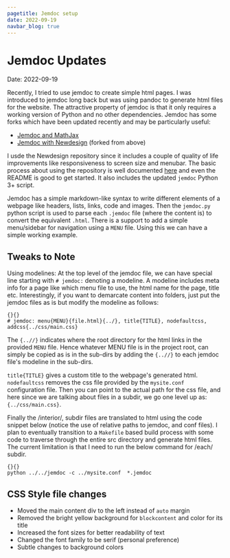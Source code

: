 ```yaml
---
pagetitle: Jemdoc setup
date: 2022-09-19
navbar_blog: true
---
```


# Jemdoc Updates
Date: 2022-09-19

Recently, I tried to use jemdoc to create simple html pages. I was introduced to jemdoc long back but was using pandoc to generate html files for the website. The attractive property of jemdoc is that it only requires a working version of Python and no other dependencies. Jemdoc has some forks which have been updated recently and may be particularly useful:

- [Jemdoc and MathJax](https://github.com/wsshin/jemdoc_mathjax )
- [Jemdoc with Newdesign](https://github.com/szl2/jemdoc-new-design) (forked from above)

I usde the Newdesign repository since it includes a couple of quality of life improvements like responsiveness to screen size and menubar. The basic process about using the repository is well documented [here](https://szl2.github.io/jemdoc-new-design/www/index.html) and even the README is good to get started. It also includes the updated `jemdoc` Python 3+ script.

Jemdoc has a simple markdown-like syntax to write different elements of a webpage like headers, lists, links, code and images. Then the `jemdoc.py` python script is used to parse each `.jemdoc` file (where the content is) to convert the equivalent `.html`. There is a support to add a simple menu/sidebar for navigation using a `MENU` file. Using this we can have a simple working example.


## Tweaks to Note
Using modelines: At the top level of the jemdoc file, we can have special line starting with `# jemdoc:` denoting a modeline. A modeline includes meta info for a page like which menu file to use, the html name for the page, title etc. Interestingly, if you want to demarcate content into folders, just put the jemdoc files as is but modify the modeline as follows:

~~~
{}{}
# jemdoc: menu{MENU}{file.html}{../}, title{TITLE}, nodefaultcss, addcss{../css/main.css}
~~~

The `{..//}` indicates where the root directory for the html links in the provided `MENU` file. Hence whatever MENU file is in the project root, can simply be copied as is in the sub-dirs by adding the `{..//}` to each jemdoc file's modeline in the sub-dirs.

`title{TITLE}` gives a custom title to the webpage's generated html. `nodefaultcss` removes the css file provided by the `mysite.conf` configuration file. Then you can point to the actual path for the css file, and here since we are talking about files in a subdir, we go one level up as: `{../css/main.css}`.

Finally the /interior/, subdir files are translated to html using the code snippet below (notice the use of relative paths to jemdoc, and conf files). I plan to eventually transition to a `Makefile` based build process with some code to traverse through the entire src directory and generate html files. The current limitation is that I need to run the below command for /each/ subdir.

~~~
{}{}
python ../../jemdoc -c ../mysite.conf  *.jemdoc
~~~


## CSS Style file changes

- Moved the main content div to the left instead of `auto` margin
- Removed the bright yellow background for `blockcontent` and color for its title
- Increased the font sizes for better readability of text
- Changed the font family to be serif (personal preference)
- Subtle changes to background colors
